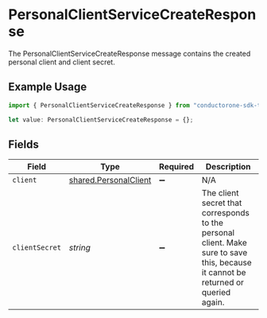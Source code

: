 # PersonalClientServiceCreateResponse

The PersonalClientServiceCreateResponse message contains the created personal client and client secret.

## Example Usage

```typescript
import { PersonalClientServiceCreateResponse } from "conductorone-sdk-typescript/sdk/models/shared";

let value: PersonalClientServiceCreateResponse = {};
```

## Fields

| Field                                                                                                                              | Type                                                                                                                               | Required                                                                                                                           | Description                                                                                                                        |
| ---------------------------------------------------------------------------------------------------------------------------------- | ---------------------------------------------------------------------------------------------------------------------------------- | ---------------------------------------------------------------------------------------------------------------------------------- | ---------------------------------------------------------------------------------------------------------------------------------- |
| `client`                                                                                                                           | [shared.PersonalClient](../../../sdk/models/shared/personalclient.md)                                                              | :heavy_minus_sign:                                                                                                                 | N/A                                                                                                                                |
| `clientSecret`                                                                                                                     | *string*                                                                                                                           | :heavy_minus_sign:                                                                                                                 | The client secret that corresponds to the personal client. Make sure to save this, because it cannot be returned or queried again. |